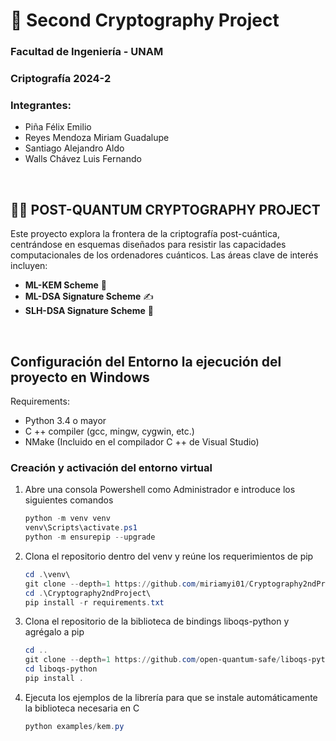 # 🔐 Second Cryptography Project
### Facultad de Ingeniería - UNAM
### Criptografía 2024-2
### Integrantes:
- Piña Félix Emilio
- Reyes Mendoza Miriam Guadalupe
- Santiago Alejandro Aldo
- Walls Chávez Luis Fernando

&nbsp;
## 🕵️‍♂️ POST-QUANTUM CRYPTOGRAPHY PROJECT

Este proyecto explora la frontera de la criptografía post-cuántica, centrándose en esquemas diseñados para resistir las capacidades computacionales de los ordenadores cuánticos. Las áreas clave de interés incluyen:

- **ML-KEM Scheme** 🧩
- **ML-DSA Signature Scheme** ✍️
- **SLH-DSA Signature Scheme** 📜

&nbsp;
## Configuración del Entorno la ejecución del proyecto en Windows
Requirements:
* Python 3.4 o mayor
* C ++ compiler (gcc, mingw, cygwin, etc.)
* NMake (Incluido en el compilador C ++ de Visual Studio)


### Creación y activación del entorno virtual
1. Abre una consola Powershell como Administrador e introduce los siguientes comandos
   
    ```powershell
    python -m venv venv
    venv\Scripts\activate.ps1
    python -m ensurepip --upgrade
    ```

2. Clona el repositorio dentro del venv y reúne los requerimientos de pip
   
    ```powershell
    cd .\venv\
    git clone --depth=1 https://github.com/miriamyi01/Cryptography2ndProject Cryptography2ndProject
    cd .\Cryptography2ndProject\
    pip install -r requirements.txt
    ```

4. Clona el repositorio de la biblioteca de bindings liboqs-python y agrégalo a pip
   
    ```powershell
    cd ..
    git clone --depth=1 https://github.com/open-quantum-safe/liboqs-python liboqs-python
    cd liboqs-python
    pip install .
    ```

6. Ejecuta los ejemplos de la librería para que se instale automáticamente la biblioteca necesaria en C
   
    ```powershell
    python examples/kem.py
    ```

